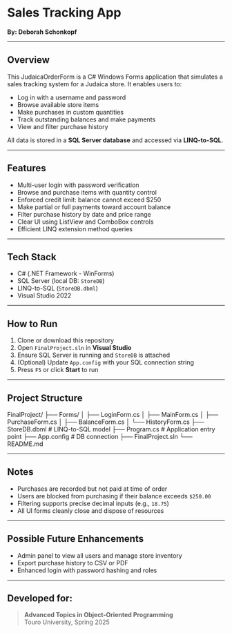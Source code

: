 # Sales Tracking App
**By: Deborah Schonkopf**

---

## Overview

This JudaicaOrderForm is a C# Windows Forms application that simulates a sales tracking system for a Judaica store. It enables users to:

- Log in with a username and password
- Browse available store items
- Make purchases in custom quantities
- Track outstanding balances and make payments
- View and filter purchase history

All data is stored in a **SQL Server database** and accessed via **LINQ-to-SQL**.

---

## Features

- Multi-user login with password verification  
- Browse and purchase items with quantity control  
- Enforced credit limit: balance cannot exceed $250  
- Make partial or full payments toward account balance  
- Filter purchase history by date and price range  
- Clear UI using ListView and ComboBox controls  
- Efficient LINQ extension method queries

---

## Tech Stack

- C# (.NET Framework - WinForms)
- SQL Server (local DB: `StoreDB`)
- LINQ-to-SQL (`StoreDB.dbml`)
- Visual Studio 2022

---

## How to Run

1. Clone or download this repository  
2. Open `FinalProject.sln` in **Visual Studio**
3. Ensure SQL Server is running and `StoreDB` is attached
4. (Optional) Update `App.config` with your SQL connection string
5. Press `F5` or click **Start** to run

---

## Project Structure
FinalProject/
├── Forms/
│ ├── LoginForm.cs
│ ├── MainForm.cs
│ ├── PurchaseForm.cs
│ ├── BalanceForm.cs
│ └── HistoryForm.cs
├── StoreDB.dbml # LINQ-to-SQL model
├── Program.cs # Application entry point
├── App.config # DB connection
├── FinalProject.sln
└── README.md


---

## Notes

- Purchases are recorded but not paid at time of order  
- Users are blocked from purchasing if their balance exceeds `$250.00`
- Filtering supports precise decimal inputs (e.g., `18.75`)
- All UI forms cleanly close and dispose of resources

---

## Possible Future Enhancements

- Admin panel to view all users and manage store inventory
- Export purchase history to CSV or PDF
- Enhanced login with password hashing and roles

---

## Developed for:

> **Advanced Topics in Object-Oriented Programming**  
> Touro University, Spring 2025

